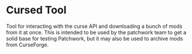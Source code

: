 # Cursed Tool
Tool for interacting with the curse API and downloading a bunch of mods from it
at once. This is intended to be used by the patchwork team to get a solid base for testing
Patchwork, but it may also be used to archive mods from CurseForge.